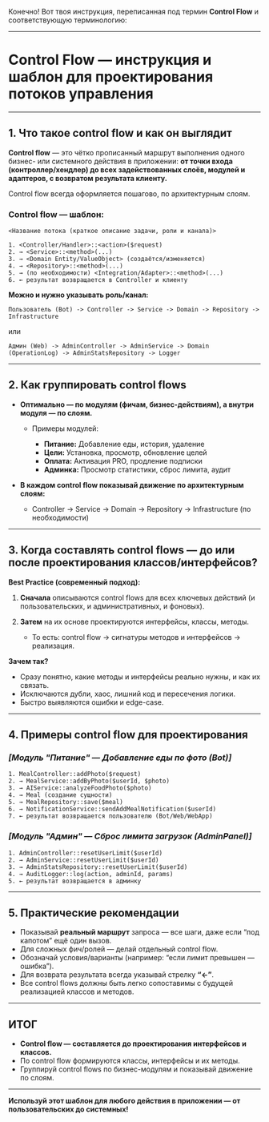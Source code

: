 Конечно! Вот твоя инструкция, переписанная под термин **Control Flow** и соответствующую терминологию:

---

# **Control Flow — инструкция и шаблон для проектирования потоков управления**

---

## **1. Что такое control flow и как он выглядит**

**Control flow** — это чётко прописанный маршрут выполнения одного бизнес- или системного действия в приложении:
**от точки входа (контроллер/хендлер) до всех задействованных слоёв, модулей и адаптеров, с возвратом результата клиенту.**

Control flow всегда оформляется пошагово, по архитектурным слоям.

### **Control flow — шаблон:**

```
<Название потока (краткое описание задачи, роли и канала)>

1. <Controller/Handler>::<action>($request)
2. → <Service>::<method>(...)
3. → <Domain Entity/ValueObject> (создаётся/изменяется)
4. → <Repository>::<method>(...)
5. → (по необходимости) <Integration/Adapter>::<method>(...)
6. ← результат возвращается в Controller и клиенту
```

**Можно и нужно указывать роль/канал:**

```
Пользователь (Bot) -> Controller -> Service -> Domain -> Repository -> Infrastructure
```

или

```
Админ (Web) -> AdminController -> AdminService -> Domain (OperationLog) -> AdminStatsRepository -> Logger
```

---

## **2. Как группировать control flows**

* **Оптимально — по модулям (фичам, бизнес-действиям), а внутри модуля — по слоям.**

    * Примеры модулей:

        * **Питание:** Добавление еды, история, удаление
        * **Цели:** Установка, просмотр, обновление целей
        * **Оплата:** Активация PRO, продление подписки
        * **Админка:** Просмотр статистики, сброс лимита, аудит

* **В каждом control flow показывай движение по архитектурным слоям:**

    * Controller → Service → Domain → Repository → Infrastructure (по необходимости)

---

## **3. Когда составлять control flows — до или после проектирования классов/интерфейсов?**

**Best Practice (современный подход):**

1. **Сначала** описываются control flows для всех ключевых действий (и пользовательских, и административных, и фоновых).
2. **Затем** на их основе проектируются интерфейсы, классы, методы.

    * То есть: control flow → сигнатуры методов и интерфейсов → реализация.

**Зачем так?**

* Сразу понятно, какие методы и интерфейсы реально нужны, и как их связать.
* Исключаются дубли, хаос, лишний код и пересечения логики.
* Быстро выявляются ошибки и edge-case.

---

## **4. Примеры control flow для проектирования**

### *\[Модуль "Питание" — Добавление еды по фото (Bot)]*

```
1. MealController::addPhoto($request)
2. → MealService::addByPhoto($userId, $photo)
3. → AIService::analyzeFoodPhoto($photo)
4. → Meal (создание сущности)
5. → MealRepository::save($meal)
6. → NotificationService::sendAddMealNotification($userId)
7. ← результат возвращается пользователю (Bot/Web/WebApp)
```

### *\[Модуль "Админ" — Сброс лимита загрузок (AdminPanel)]*

```
1. AdminController::resetUserLimit($userId)
2. → AdminService::resetUserLimit($userId)
3. → AdminStatsRepository::resetUserLimit($userId)
4. → AuditLogger::log(action, adminId, params)
5. ← результат возвращается в админку
```

---

## **5. Практические рекомендации**

* Показывай **реальный маршрут** запроса — все шаги, даже если “под капотом” ещё один вызов.
* Для сложных фич/ролей — делай отдельный control flow.
* Обозначай условия/варианты (например: “если лимит превышен — ошибка”).
* Для возврата результата всегда указывай стрелку **“←”**.
* Все control flows должны быть легко сопоставимы с будущей реализацией классов и методов.

---

## **ИТОГ**

* **Control flow — составляется до проектирования интерфейсов и классов.**
* По control flow формируются классы, интерфейсы и их методы.
* Группируй control flows по бизнес-модулям и показывай движение по слоям.

---

**Используй этот шаблон для любого действия в приложении — от пользовательских до системных!**

